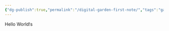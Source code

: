 ```yaml
---
{"dg-publish":true,"permalink":"/digital-garden-first-note/","tags":"gardenEntry"}
---
```



Hello World!s